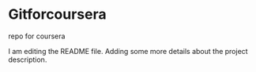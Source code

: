 # Gitforcoursera
repo for coursera

I am editing the README file. Adding some more details about the project description. 
